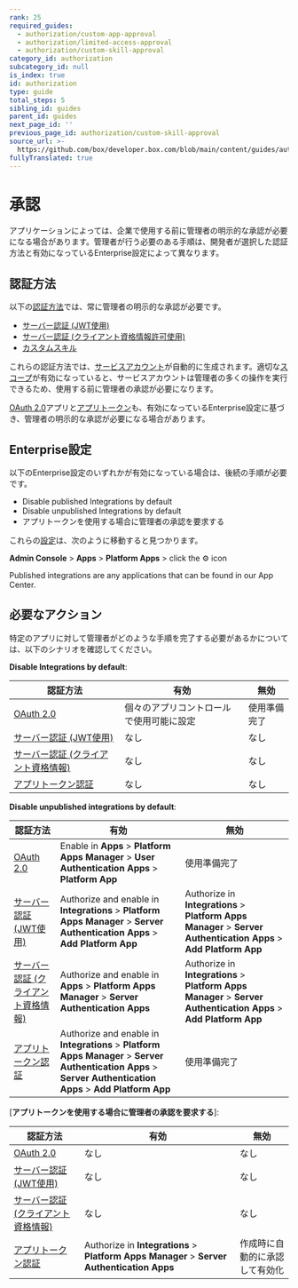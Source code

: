 ```yaml
---
rank: 25
required_guides:
  - authorization/custom-app-approval
  - authorization/limited-access-approval
  - authorization/custom-skill-approval
category_id: authorization
subcategory_id: null
is_index: true
id: authorization
type: guide
total_steps: 5
sibling_id: guides
parent_id: guides
next_page_id: ''
previous_page_id: authorization/custom-skill-approval
source_url: >-
  https://github.com/box/developer.box.com/blob/main/content/guides/authorization/index.md
fullyTranslated: true
---
```

# 承認

アプリケーションによっては、企業で使用する前に管理者の明示的な承認が必要になる場合があります。管理者が行う必要のある手順は、開発者が選択した認証方法と有効になっているEnterprise設定によって異なります。

## 認証方法

以下の[認証方法][auth]では、常に管理者の明示的な承認が必要です。

* [サーバー認証 (JWT使用)][jwt]
* [サーバー認証 (クライアント資格情報許可使用)][cc]
* [カスタムスキル][skill]

これらの認証方法では、[サービスアカウント][sa]が自動的に生成されます。適切な[スコープ][scopes]が有効になっていると、サービスアカウントは管理者の多くの操作を実行できるため、使用する前に管理者の承認が必要になります。

[OAuth 2.0][oauth]アプリと[アプリトークン][apptoken]も、有効になっているEnterprise設定に基づき、管理者の明示的な承認が必要になる場合があります。

## Enterprise設定

以下のEnterprise設定のいずれかが有効になっている場合は、後続の手順が必要です。

* Disable published Integrations by default
* Disable unpublished Integrations by default
* アプリトークンを使用する場合に管理者の承認を要求する

これらの[設定][setting]は、次のように移動すると見つかります。

**Admin Console** > **Apps** > **Platform Apps** > click the ⚙ icon

<Message tip>

Published integrations are any applications that can be found in our App Center.

</Message>

## 必要なアクション

特定のアプリに対して管理者がどのような手順を完了する必要があるかについては、以下のシナリオを確認してください。

<!--alex ignore-->

**Disable Integrations by default**:

| 認証方法                      | 有効                   | 無効     |
| ------------------------- | -------------------- | ------ |
| [OAuth 2.0][standauth]    | 個々のアプリコントロールで使用可能に設定 | 使用準備完了 |
| [サーバー認証 (JWT使用)][jwt]     | なし                   | なし     |
| [サーバー認証 (クライアント資格情報)][cc] | なし                   | なし     |
| [アプリトークン認証][apptoken]     | なし                   | なし     |

**Disable unpublished integrations by default**:

| 認証方法                      | 有効                                                                                                                                                            | 無効                                                                                                                |
| ------------------------- | ------------------------------------------------------------------------------------------------------------------------------------------------------------- | ----------------------------------------------------------------------------------------------------------------- |
| [OAuth 2.0][standauth]    | Enable in **Apps** > **Platform Apps Manager** > **User Authentication Apps** > **Platform App**                                                              | 使用準備完了                                                                                                            |
| [サーバー認証 (JWT使用)][jwt]     | Authorize and enable in **Integrations** > **Platform Apps Manager** > **Server Authentication Apps** > **Add Platform App**                                  | Authorize in **Integrations** > **Platform Apps Manager** > **Server Authentication Apps** > **Add Platform App** |
| [サーバー認証 (クライアント資格情報)][cc] | Authorize and enable in **Apps** > **Platform Apps Manager** > **Server Authentication Apps**                                                                 | Authorize in **Integrations** > **Platform Apps Manager** > **Server Authentication Apps** > **Add Platform App** |
| [アプリトークン認証][apptoken]     | Authorize and enable in **Integrations** > **Platform Apps Manager** > **Server Authentication Apps** > **Server Authentication Apps** > **Add Platform App** | 使用準備完了                                                                                                            |

\[**アプリトークンを使用する場合に管理者の承認を要求する**]:

| 認証方法                      | 有効                                                                                         | 無効              |
| ------------------------- | ------------------------------------------------------------------------------------------ | --------------- |
| [OAuth 2.0][standauth]    | なし                                                                                         | なし              |
| [サーバー認証 (JWT使用)][jwt]     | なし                                                                                         | なし              |
| [サーバー認証 (クライアント資格情報)][cc] | なし                                                                                         | なし              |
| [アプリトークン認証][apptoken]     | Authorize in **Integrations** > **Platform Apps Manager** > **Server Authentication Apps** | 作成時に自動的に承認して有効化 |

<!--alex enable-->

[auth]: g://authentication/select

<!-- i18n-enable localize-links -->

[setting]: https://support.box.com/hc/ja/articles/360044196653-カスタムアプリの管理

<!-- i18n-disable localize-links -->

[sa]: page://platform/user-types/#service-account

[scopes]: g://api-calls/permissions-and-errors/scopes

[ag]: g://applications/integrations

[standauth]: g://authentication/oauth2

[jwt]: g://authentication/jwt

[cc]: g://authentication/client-credentials

[apptoken]: g://authentication/app-token

[skill]: g://applications/app-types/custom-skills

[oauth]: g://authentication/oauth2
